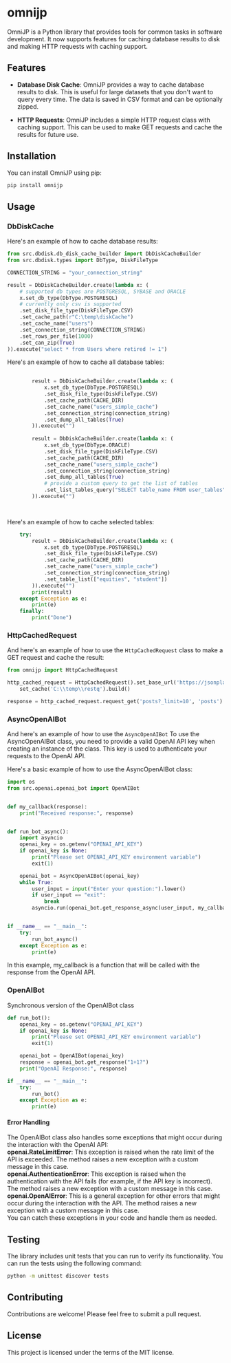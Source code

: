 # omnijp
 OmniJP is a Python library that provides tools for common tasks in software development. 
It now supports features for caching database results to disk and making HTTP requests with caching support.

## Features

- **Database Disk Cache**: OmniJP provides a way to cache database results to disk. This is useful for large datasets that you don't want to query every time. The data is saved in CSV format and can be optionally zipped.

- **HTTP Requests**: OmniJP includes a simple HTTP request class with caching support. This can be used to make GET requests and cache the results for future use.

## Installation

You can install OmniJP using pip:

```bash
pip install omnijp
```

## Usage
### DbDiskCache

Here's an example of how to cache database results:

```python
from src.dbdisk.db_disk_cache_builder import DbDiskCacheBuilder
from src.dbdisk.types import DbType, DiskFileType

CONNECTION_STRING = "your_connection_string"

result = DbDiskCacheBuilder.create(lambda x: (
    # supported db types are POSTGRESQL, SYBASE and ORACLE
    x.set_db_type(DbType.POSTGRESQL)
    # currently only csv is supported
    .set_disk_file_type(DiskFileType.CSV)
    .set_cache_path(r"C:\temp\diskCache")
    .set_cache_name("users")
    .set_connection_string(CONNECTION_STRING)
    .set_rows_per_file(1000)
    .set_can_zip(True)
)).execute("select * from Users where retired != 1")
```
Here's an example of how to cache all database tables:
```python
    
        result = DbDiskCacheBuilder.create(lambda x: (
            x.set_db_type(DbType.POSTGRESQL)
            .set_disk_file_type(DiskFileType.CSV)
            .set_cache_path(CACHE_DIR)
            .set_cache_name("users_simple_cache")
            .set_connection_string(connection_string)
            .set_dump_all_tables(True)            
        )).execute("")
        
        result = DbDiskCacheBuilder.create(lambda x: (
            x.set_db_type(DbType.ORACLE)
            .set_disk_file_type(DiskFileType.CSV)
            .set_cache_path(CACHE_DIR)
            .set_cache_name("users_simple_cache")
            .set_connection_string(connection_string)
            .set_dump_all_tables(True)
            # provide a custom query to get the list of tables
            .set_list_tables_query("SELECT table_name FROM user_tables")
        )).execute("")

  
```
Here's an example of how to cache selected tables:
```python
    try:
        result = DbDiskCacheBuilder.create(lambda x: (
            x.set_db_type(DbType.POSTGRESQL)
            .set_disk_file_type(DiskFileType.CSV)
            .set_cache_path(CACHE_DIR)
            .set_cache_name("users_simple_cache")
            .set_connection_string(connection_string)
            .set_table_list(["equities", "student"])
        )).execute("")
        print(result)
    except Exception as e:
        print(e)
    finally:
        print("Done")
```


### HttpCachedRequest
And here's an example of how to use the `HttpCachedRequest` class to make a GET request and cache the result:

```python
from omnijp import HttpCachedRequest

http_cached_request = HttpCachedRequest().set_base_url('https://jsonplaceholder.typicode.com').\
    set_cache('C:\\temp\\restq').build()

response = http_cached_request.request_get('posts?_limit=10', 'posts')
```
### AsyncOpenAIBot
And here's an example of how to use the `AsyncOpenAIBot` 
To use the AsyncOpenAIBot class, you need to provide a valid OpenAI API key when creating an instance of the class. 
This key is used to authenticate your requests to the OpenAI API.  

Here's a basic example of how to use the AsyncOpenAIBot class:

```python
import os
from src.openai.openai_bot import OpenAIBot


def my_callback(response):
    print("Received response:", response)


def run_bot_async():
    import asyncio
    openai_key = os.getenv("OPENAI_API_KEY")
    if openai_key is None:
        print("Please set OPENAI_API_KEY environment variable")
        exit(1)

    openai_bot = AsyncOpenAIBot(openai_key)
    while True:
        user_input = input("Enter your question:").lower()
        if user_input == "exit":
            break
        asyncio.run(openai_bot.get_response_async(user_input, my_callback))


if __name__ == "__main__":
    try:
        run_bot_async()
    except Exception as e:
        print(e)
```
In this example, my_callback is a function that will be called with the response from the OpenAI API.

### OpenAIBot
Synchronous version of the OpenAIBot class
```python
def run_bot():
    openai_key = os.getenv("OPENAI_API_KEY")
    if openai_key is None:
        print("Please set OPENAI_API_KEY environment variable")
        exit(1)

    openai_bot = OpenAIBot(openai_key)
    response = openai_bot.get_response("1+1?")
    print("OpenAI Response:", response)
```
```python
if __name__ == "__main__":
    try:
        run_bot()
    except Exception as e:
        print(e)
```

#### Error Handling
The OpenAIBot class also handles some exceptions that might occur during the interaction with the OpenAI API:  
**openai.RateLimitError**: This exception is raised when the rate limit of the API is exceeded. The method raises a new exception with a custom message in this case.  
**openai.AuthenticationError**: This exception is raised when the authentication with the API fails (for example, if the API key is incorrect). The method raises a new exception with a custom message in this case.  
**openai.OpenAIError**: This is a general exception for other errors that might occur during the interaction with the API. The method raises a new exception with a custom message in this case.  
You can catch these exceptions in your code and handle them as needed.

## Testing

The library includes unit tests that you can run to verify its functionality. You can run the tests using the following command:

```bash
python -m unittest discover tests
```

## Contributing

Contributions are welcome! Please feel free to submit a pull request.

## License

This project is licensed under the terms of the MIT license.